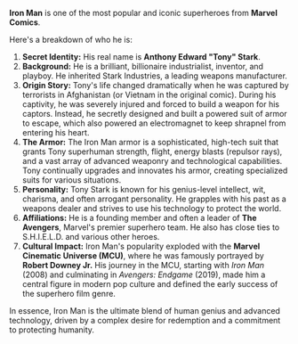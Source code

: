 **Iron Man** is one of the most popular and iconic superheroes from **Marvel Comics**.

Here's a breakdown of who he is:

1.  **Secret Identity:** His real name is **Anthony Edward "Tony" Stark**.
2.  **Background:** He is a brilliant, billionaire industrialist, inventor, and playboy. He inherited Stark Industries, a leading weapons manufacturer.
3.  **Origin Story:** Tony's life changed dramatically when he was captured by terrorists in Afghanistan (or Vietnam in the original comic). During his captivity, he was severely injured and forced to build a weapon for his captors. Instead, he secretly designed and built a powered suit of armor to escape, which also powered an electromagnet to keep shrapnel from entering his heart.
4.  **The Armor:** The Iron Man armor is a sophisticated, high-tech suit that grants Tony superhuman strength, flight, energy blasts (repulsor rays), and a vast array of advanced weaponry and technological capabilities. Tony continually upgrades and innovates his armor, creating specialized suits for various situations.
5.  **Personality:** Tony Stark is known for his genius-level intellect, wit, charisma, and often arrogant personality. He grapples with his past as a weapons dealer and strives to use his technology to protect the world.
6.  **Affiliations:** He is a founding member and often a leader of **The Avengers**, Marvel's premier superhero team. He also has close ties to S.H.I.E.L.D. and various other heroes.
7.  **Cultural Impact:** Iron Man's popularity exploded with the **Marvel Cinematic Universe (MCU)**, where he was famously portrayed by **Robert Downey Jr.** His journey in the MCU, starting with *Iron Man* (2008) and culminating in *Avengers: Endgame* (2019), made him a central figure in modern pop culture and defined the early success of the superhero film genre.

In essence, Iron Man is the ultimate blend of human genius and advanced technology, driven by a complex desire for redemption and a commitment to protecting humanity.
